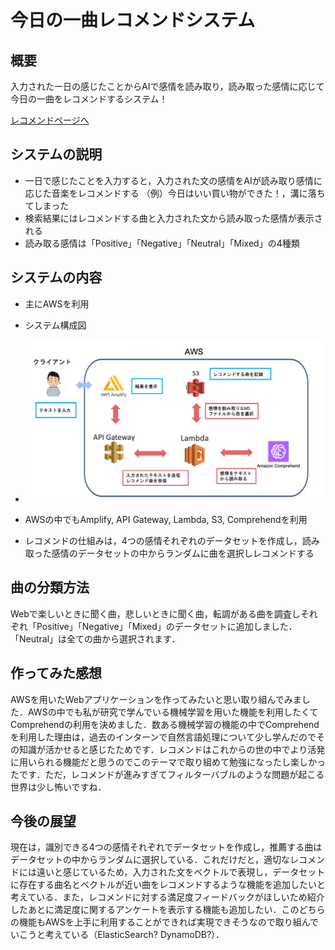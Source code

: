 # 今日の一曲レコメンドシステム
## 概要
入力された一日の感じたことからAIで感情を読み取り，読み取った感情に応じて今日の一曲をレコメンドするシステム！

[レコメンドページへ](https://master.d13kgn6n4if7g7.amplifyapp.com/)

## システムの説明
* 一日で感じたことを入力すると，入力された文の感情をAIが読み取り感情に応じた音楽をレコメンドする
  （例）今日はいい買い物ができた！，溝に落ちてしまった
* 検索結果にはレコメンドする曲と入力された文から読み取った感情が表示される
* 読み取る感情は「Positive」「Negative」「Neutral」「Mixed」の4種類

## システムの内容
* 主にAWSを利用
* システム構成図
* ![](https://github.com/kentaro123/recomend/blob/master/images/system.png?raw=true)

* AWSの中でもAmplify, API Gateway, Lambda, S3, Comprehendを利用
* レコメンドの仕組みは，4つの感情それぞれのデータセットを作成し，読み取った感情のデータセットの中からランダムに曲を選択しレコメンドする

## 曲の分類方法

Webで楽しいときに聞く曲，悲しいときに聞く曲，転調がある曲を調査しそれぞれ「Positive」「Negative」「Mixed」のデータセットに追加しました．「Neutral」は全ての曲から選択されます．

## 作ってみた感想
AWSを用いたWebアプリケーションを作ってみたいと思い取り組んでみました．AWSの中でも私が研究で学んでいる機械学習を用いた機能を利用したくてComprehendの利用を決めました．数ある機械学習の機能の中でComprehendを利用した理由は，過去のインターンで自然言語処理について少し学んだのでその知識が活かせると感じたためです．レコメンドはこれからの世の中でより活発に用いられる機能だと思うのでこのテーマで取り組めて勉強になったし楽しかったです．ただ，レコメンドが進みすぎてフィルターバブルのような問題が起こる世界は少し怖いですね．

## 今後の展望

現在は，識別できる4つの感情それぞれでデータセットを作成し，推薦する曲はデータセットの中からランダムに選択している．これだけだと，適切なレコメンドには遠いと感じているため，入力された文をベクトルで表現し，データセットに存在する曲名とベクトルが近い曲をレコメンドするような機能を追加したいと考えている．また，レコメンドに対する満足度フィードバックがほしいため紹介したあとに満足度に関するアンケートを表示する機能も追加したい．このどちらの機能もAWSを上手に利用することができれば実現できそうなので取り組んでいこうと考えている（ElasticSearch? DynamoDB?）．